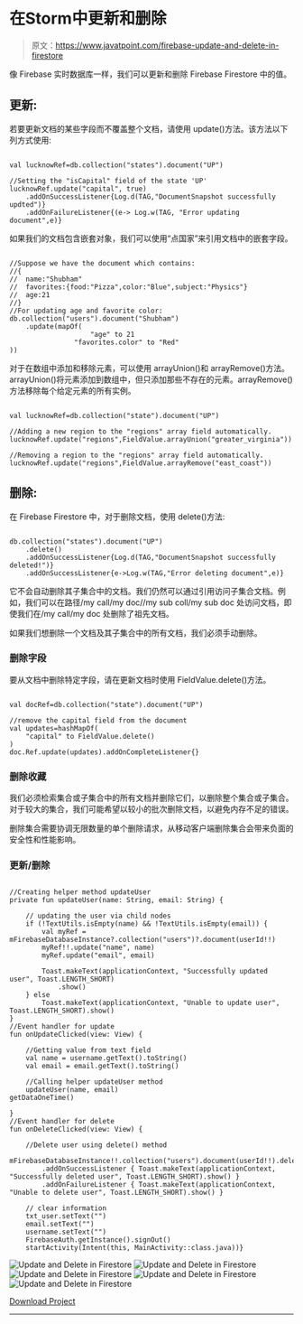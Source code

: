 # 在Storm中更新和删除

> 原文：<https://www.javatpoint.com/firebase-update-and-delete-in-firestore>

像 Firebase 实时数据库一样，我们可以更新和删除 Firebase Firestore 中的值。

## 更新:

若要更新文档的某些字段而不覆盖整个文档，请使用 update()方法。该方法以下列方式使用:

```

val lucknowRef=db.collection("states").document("UP")

//Setting the "isCapital" field of the state 'UP'
lucknowRef.update("capital", true)
	.addOnSuccessListener{Log.d(TAG,"DocumentSnapshot successfully updted")}
	.addOnFailureListener{(e-> Log.w(TAG, "Error updating document",e)}

```

如果我们的文档包含嵌套对象，我们可以使用“点国家”来引用文档中的嵌套字段。

```

//Suppose we have the document which contains:
//{
//	name:"Shubham"
//	favorites:{food:"Pizza",color:"Blue",subject:"Physics"}
//	age:21
//}
//For updating age and favorite color:
db.collection("users").document("Shubham")
	.update(mapOf(
            		"age" to 21
             	"favorites.color" to "Red"
))

```

对于在数组中添加和移除元素，可以使用 arrayUnion()和 arrayRemove()方法。arrayUnion()将元素添加到数组中，但只添加那些不存在的元素。arrayRemove()方法移除每个给定元素的所有实例。

```

val lucknowRef=db.collection("state").document("UP")

//Adding a new region to the "regions" array field automatically.
lucknowRef.update("regions",FieldValue.arrayUnion("greater_virginia"))

//Removing a region to the "regions" array field automatically.
lucknowRef.update("regions",FieldValue.arrayRemove("east_coast"))

```

## 删除:

在 Firebase Firestore 中，对于删除文档，使用 delete()方法:

```

db.collection("states").document("UP")
	.delete()
	.addOnSuccessListener{Log.d(TAG,"DocumentSnapshot successfully deleted!")}
	.addOnSuccessListener{e->Log.w(TAG,"Error deleting document",e)}

```

它不会自动删除其子集合中的文档。我们仍然可以通过引用访问子集合文档。例如，我们可以在路径/my call/my doc//my sub coll/my sub doc 处访问文档，即使我们在/my call/my doc 处删除了祖先文档。

如果我们想删除一个文档及其子集合中的所有文档，我们必须手动删除。

### 删除字段

要从文档中删除特定字段，请在更新文档时使用 FieldValue.delete()方法。

```

val docRef=db.collection("state").document("UP")

//remove the capital field from the document
val updates=hashMapOf(
	"capital" to FieldValue.delete()
)
doc.Ref.update(updates).addOnCompleteListener{} 
```

### 删除收藏

我们必须检索集合或子集合中的所有文档并删除它们，以删除整个集合或子集合。对于较大的集合，我们可能希望以较小的批次删除文档，以避免内存不足的错误。

删除集合需要协调无限数量的单个删除请求，从移动客户端删除集合会带来负面的安全性和性能影响。

### 更新/删除

```

//Creating helper method updateUser
private fun updateUser(name: String, email: String) {

    // updating the user via child nodes
    if (!TextUtils.isEmpty(name) && !TextUtils.isEmpty(email)) {
        val myRef = mFirebaseDatabaseInstance?.collection("users")?.document(userId!!)
        myRef!!.update("name", name)
        myRef.update("email", email)

        Toast.makeText(applicationContext, "Successfully updated user", Toast.LENGTH_SHORT)
            .show()
    } else
        Toast.makeText(applicationContext, "Unable to update user", Toast.LENGTH_SHORT).show()
}
//Event handler for update
fun onUpdateClicked(view: View) {

    //Getting value from text field
    val name = username.getText().toString()
    val email = email.getText().toString()

    //Calling helper updateUser method
    updateUser(name, email)
getDataOneTime()

}
//Event handler for delete
fun onDeleteClicked(view: View) {

    //Delete user using delete() method
    mFirebaseDatabaseInstance!!.collection("users").document(userId!!).delete()
        .addOnSuccessListener { Toast.makeText(applicationContext, "Successfully deleted user", Toast.LENGTH_SHORT).show() }
        .addOnFailureListener { Toast.makeText(applicationContext, "Unable to delete user", Toast.LENGTH_SHORT).show() }

    // clear information
    txt_user.setText("")
    email.setText("")
    username.setText("")
    FirebaseAuth.getInstance().signOut()
    startActivity(Intent(this, MainActivity::class.java))}

```

![Update and Delete in Firestore](img/50d7dd014a24c3aab44bbd1b031c9b7e.png)
![Update and Delete in Firestore](img/21707a1427bc97b0be34c360b479742c.png)
![Update and Delete in Firestore](img/cbe8a41f2005fc0b6c8abb1878aee910.png)
![Update and Delete in Firestore](img/ba7979cf2b0652fe517be50aeff53530.png)
![Update and Delete in Firestore](img/8f528a310d797e99e6adf98e4cd0b16c.png)

[Download Project](https://static.javatpoint.com/tutorial/firebase/download/FirestoreExample.zip)

* * *